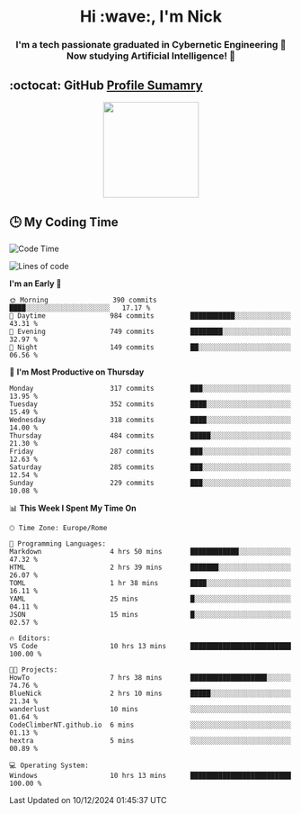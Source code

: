 <h1 align="center">Hi :wave:, I'm Nick</h1>

<h3 align="center">I'm a tech passionate graduated in Cybernetic Engineering 🤖<br>
Now studying Artificial Intelligence! 🧠</h3>


## :octocat: GitHub <a href="https://github.com/vn7n24fzkq/github-profile-summary-cards">Profile Sumamry</a>

<p align="center">
   <img style="height:170px;display:inline-block"  src="http://github-profile-summary-cards.vercel.app/api/cards/profile-details?username=CodeClimberNT&theme=github_dark" />
<!--    <img style="height:170px;display:inline-block"  src="http://github-profile-summary-cards.vercel.app/api/cards/repos-per-language?username=CodeClimberNT&theme=github_dark&exclude=" /> -->
</p>

 ## :clock3: My Coding Time 
 
<!--START_SECTION:waka-->
![Code Time](http://img.shields.io/badge/Code%20Time-383%20hrs%2053%20mins-blue)

![Lines of code](https://img.shields.io/badge/From%20Hello%20World%20I%27ve%20Written-3.6%20million%20lines%20of%20code-blue)

**I'm an Early 🐤** 

```text
🌞 Morning                390 commits         ████░░░░░░░░░░░░░░░░░░░░░   17.17 % 
🌆 Daytime                984 commits         ███████████░░░░░░░░░░░░░░   43.31 % 
🌃 Evening                749 commits         ████████░░░░░░░░░░░░░░░░░   32.97 % 
🌙 Night                  149 commits         ██░░░░░░░░░░░░░░░░░░░░░░░   06.56 % 
```
📅 **I'm Most Productive on Thursday** 

```text
Monday                   317 commits         ███░░░░░░░░░░░░░░░░░░░░░░   13.95 % 
Tuesday                  352 commits         ████░░░░░░░░░░░░░░░░░░░░░   15.49 % 
Wednesday                318 commits         ████░░░░░░░░░░░░░░░░░░░░░   14.00 % 
Thursday                 484 commits         █████░░░░░░░░░░░░░░░░░░░░   21.30 % 
Friday                   287 commits         ███░░░░░░░░░░░░░░░░░░░░░░   12.63 % 
Saturday                 285 commits         ███░░░░░░░░░░░░░░░░░░░░░░   12.54 % 
Sunday                   229 commits         ███░░░░░░░░░░░░░░░░░░░░░░   10.08 % 
```


📊 **This Week I Spent My Time On** 

```text
🕑︎ Time Zone: Europe/Rome

💬 Programming Languages: 
Markdown                 4 hrs 50 mins       ████████████░░░░░░░░░░░░░   47.32 % 
HTML                     2 hrs 39 mins       ███████░░░░░░░░░░░░░░░░░░   26.07 % 
TOML                     1 hr 38 mins        ████░░░░░░░░░░░░░░░░░░░░░   16.11 % 
YAML                     25 mins             █░░░░░░░░░░░░░░░░░░░░░░░░   04.11 % 
JSON                     15 mins             █░░░░░░░░░░░░░░░░░░░░░░░░   02.57 % 

🔥 Editors: 
VS Code                  10 hrs 13 mins      █████████████████████████   100.00 % 

🐱‍💻 Projects: 
HowTo                    7 hrs 38 mins       ███████████████████░░░░░░   74.76 % 
BlueNick                 2 hrs 10 mins       █████░░░░░░░░░░░░░░░░░░░░   21.34 % 
wanderlust               10 mins             ░░░░░░░░░░░░░░░░░░░░░░░░░   01.64 % 
CodeClimberNT.github.io  6 mins              ░░░░░░░░░░░░░░░░░░░░░░░░░   01.13 % 
hextra                   5 mins              ░░░░░░░░░░░░░░░░░░░░░░░░░   00.89 % 

💻 Operating System: 
Windows                  10 hrs 13 mins      █████████████████████████   100.00 % 
```


 Last Updated on 10/12/2024 01:45:37 UTC
<!--END_SECTION:waka-->

